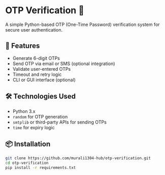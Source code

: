 # OTP Verification 🔐

A simple Python-based OTP (One-Time Password) verification system for secure user authentication.

## 🚀 Features

- Generate 6-digit OTPs
- Send OTP via email or SMS (optional integration)
- Validate user-entered OTPs
- Timeout and retry logic
- CLI or GUI interface (optional)

## 🛠️ Technologies Used

- Python 3.x
- `random` for OTP generation
- `smtplib` or third-party APIs for sending OTPs
- `time` for expiry logic

## 📦 Installation

```bash
git clone https://github.com/murali1304-hub/otp-verification.git
cd otp-verification
pip install -r requirements.txt
